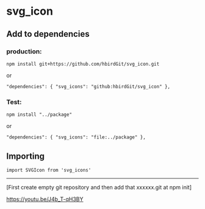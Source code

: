 # svg_icon

## Add to dependencies

### production:  
`npm install git+https://github.com/hbirdGit/svg_icon.git`

or

`"dependencies": {
    "svg_icons": "github:hbirdGit/svg_icon"
  },`

### Test: 
`npm install "../package"`

or 

`"dependencies": {
    "svg_icons": "file:../package"
  },`

## Importing

`import SVGIcon from 'svg_icons'`

---------------------------------------------------
[First create empty git repository and then add that xxxxxx.git at npm init]

https://youtu.be/J4b_T-qH3BY
